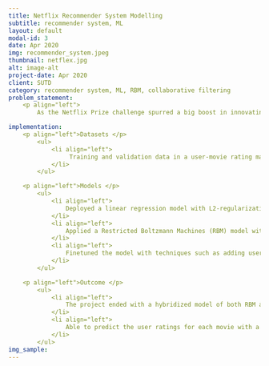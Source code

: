 ```yaml
---
title: Netflix Recommender System Modelling
subtitle: recommender system, ML
layout: default
modal-id: 3
date: Apr 2020
img: recommender_system.jpeg
thumbnail: netflex.jpg
alt: image-alt
project-date: Apr 2020
client: SUTD
category: recommender system, ML, RBM, collaborative filtering
problem_statement: 
    <p align="left"> 
        As the Netflix Prize challenge spurred a big boost in innovating the collaborative filtering based recommender engine with outstanding algorithms, the project dedicates to apply machine learning techniques under the same context on a user-movie matrix to provide custom recommendations to users based on what other users rated and latent correlations.</p>

implementation: 
    <p align="left">Datasets </p>
        <ul> 
            <li align="left">
                 Training and validation data in a user-movie rating matrix format and collectively contain three features, namely movie id, user id and rating.
            </li>
        </ul>

    <p align="left">Models </p>
        <ul>
            <li align="left">
                Deployed a linear regression model with L2-regularization in order to get a baseline benchmark on the prediction performance.
            </li> 
            <li align="left">
                Applied a Restricted Boltzmann Machines (RBM) model with a visible layer and a hidden layer to improve the results from LR baseline model.
            </li>
            <li align="left">
                Finetuned the model with techniques such as adding user/movie biases, momentum and adaptive learning rate, early stopping and grid search to optimize modle hyperparameters.
            </li> 
        </ul>

    <p align="left">Outcome </p>
        <ul>
            <li align="left">
                The project ended with a hybridized model of both RBM and Ridge regression and improved the model performance by 17% in terms of RMSE error.
            </li> 
            <li align="left">
                Able to predict the user ratings for each movie with a RMSE lower than 0.8 on average.
            </li> 
        </ul>
img_sample:
---
```

